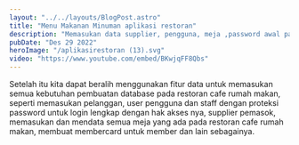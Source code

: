 ```yaml
---
layout: "../../layouts/BlogPost.astro"
title: "Menu Makanan Minuman aplikasi restoran"
description: "Memasukan data supplier, pengguna, meja ,password awal pada aplikasi restoran resto-x web app"
pubDate: "Des 29 2022"
heroImage: "/aplikasirestoran (13).svg"
video: "https://www.youtube.com/embed/BKwjqFF8Qbs"
---
```


Setelah itu kita dapat beralih menggunakan fitur data untuk memasukan semua kebutuhan pembuatan database pada restoran cafe rumah makan, seperti memasukan pelanggan, user pengguna dan staff dengan proteksi password untuk login lengkap dengan hak akses nya, supplier pemasok, memasukan dan mendata semua meja yang ada pada restoran cafe rumah makan, membuat membercard untuk member dan lain sebagainya.
